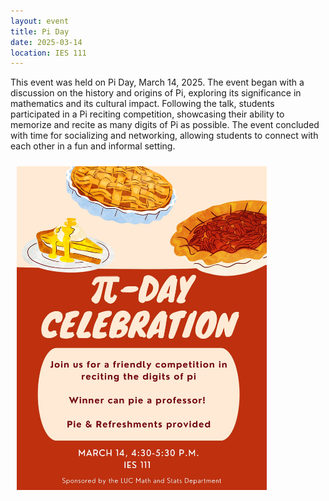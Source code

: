 ```yaml
---
layout: event 
title: Pi Day
date: 2025-03-14
location: IES 111
---
```


This event was held on Pi Day, March 14, 2025. The event began with a discussion on the history and origins of Pi, exploring its significance in mathematics and its cultural impact. Following the talk, students participated in a Pi reciting competition, showcasing their ability to memorize and recite as many digits of Pi as possible. The event concluded with time for socializing and networking, allowing students to connect with each other in a fun and informal setting.

<img src="/assets/PiDayFlyer.jpg" width="400" style="padding: 10px; display: block;">

